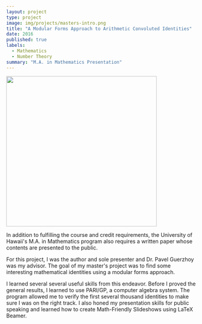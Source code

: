 ```yaml
---
layout: project
type: project
image: img/projects/masters-intro.png
title: "A Modular Forms Approach to Arithmetic Convoluted Identities"
date: 2016
published: true
labels:
  - Mathematics
  - Number Theory
summary: "M.A. in Mathematics Presentation"
---
```


<div class="text-center p-4">
  <img width="400px" src="..img/projects/modformstheorem1.png" class="img-thumbnail" >
</div>

In addition to fulfilling the course and credit requirements, the University of Hawaii's M.A. in Mathematics program also requires a written paper whose contents are presented to the public. 

For this project, I was the author and sole presenter and Dr. Pavel Guerzhoy was my advisor. The goal of my master's project was to find some interesting mathematical identities using a modular forms approach. 

I learned several several useful skills from this endeavor. Before I proved the general results, I learned to use PARI/GP, a computer algebra system. The program allowed me to verify the first several thousand identities to make sure I was on the right track. I also honed my presentation skills for public speaking and learned how to create Math-Friendly Slideshows using LaTeX Beamer.
